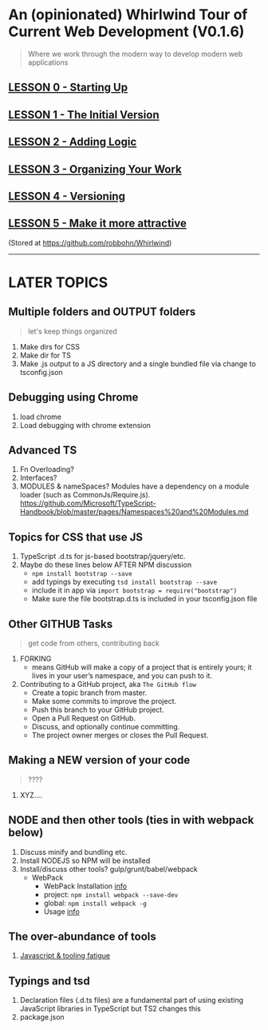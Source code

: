 # An (opinionated) Whirlwind Tour of Current Web Development (V0.1.6)

> Where we work through the modern way to develop modern web applications  

## [LESSON 0 - Starting Up](https://github.com/robbohn/Whirlwind/blob/master/LESSON00/README.md)

## [LESSON 1 - The Initial Version](https://github.com/robbohn/Whirlwind/blob/master/LESSON01/README.md)

## [LESSON 2 - Adding Logic](https://github.com/robbohn/Whirlwind/blob/master/LESSON02/README.md)

## [LESSON 3 - Organizing Your Work](https://github.com/robbohn/Whirlwind/blob/master/LESSON03/README.md)

## [LESSON 4 - Versioning](https://github.com/robbohn/Whirlwind/blob/master/LESSON04/README.md)

## [LESSON 5 - Make it more attractive](https://github.com/robbohn/Whirlwind/blob/master/LESSON05/README.md)


(Stored at <https://github.com/robbohn/Whirlwind>)



---
# LATER TOPICS


## Multiple folders and OUTPUT folders
> let's keep things organized

1. Make dirs for CSS
2. Make dir for TS
3. Make .js output to a JS directory and a single bundled file via change to tsconfig.json  


## Debugging using Chrome

1. load chrome
1. Load debugging with chrome extension


## Advanced TS

1. Fn Overloading? 
1. Interfaces? 
1. MODULES & nameSpaces? Modules have a dependency on a module loader (such as CommonJs/Require.js). https://github.com/Microsoft/TypeScript-Handbook/blob/master/pages/Namespaces%20and%20Modules.md 


## Topics for CSS that use JS

1. TypeScript .d.ts for js-based bootstrap/jquery/etc.
1. Maybe do these lines below AFTER NPM discussion
    - `npm install bootstrap --save`    
    - add typings by executing `tsd install bootstrap --save`   
    - include it in app via `import bootstrap = require("bootstrap")` 
    - Make sure the file bootstrap.d.ts is included in your tsconfig.json file 

## Other GITHUB Tasks
> get code from others, contributing back   

1. FORKING
    -  means GitHub will make a copy of a project that is entirely yours; it lives in your user’s namespace, and you can push to it.
3. Contributing to a GitHub project, aka `The GitHub flow`    
    - Create a topic branch from master.
    - Make some commits to improve the project.
    - Push this branch to your GitHub project.
    - Open a Pull Request on GitHub.
    - Discuss, and optionally continue committing.
    - The project owner merges or closes the Pull Request.


## Making a NEW version of your code
> ????  

1. XYZ....



## NODE and then other tools (ties in with webpack below)

1. Discuss minify and bundling etc.
1. Install NODEJS so NPM will be installed
1. Install/discuss other tools? gulp/grunt/babel/webpack
    - WebPack
        - WebPack Installation [info](https://github.com/webpack/webpack)      
        - project: `npm install webpack --save-dev`    
        - global: `npm install webpack -g`      
        - Usage [info](https://webpack.github.io/docs/tutorials/getting-started/)    


## The over-abundance of tools

1. [Javascript & tooling fatigue](https://medium.com/@ericclemmons/javascript-fatigue-48d4011b6fc4) 


## Typings and tsd

1. Declaration files (.d.ts files) are a fundamental part of using existing JavaScript libraries in TypeScript but TS2 changes this
1. package.json
